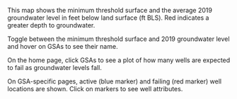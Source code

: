 <link rel="stylesheet" href="https://use.fontawesome.com/releases/v5.14.0/css/all.css" integrity="sha384-gfdkjb5BdAXd+lj+gudLWI+BXq4IuLW5IT+brZEZsLFm++aCMlF1V92rMkPaX4PP" crossorigin="anonymous">

This map shows the minimum threshold surface and the average 2019 groundwater level in feet below land surface (ft BLS). Red indicates a greater depth to groundwater.  

Toggle between the minimum threshold surface and 2019 groundwater level and hover on GSAs to see their name. 

On the home page, click GSAs to see a plot of how many wells are expected to fail as groundwater levels fall.

On GSA-specific pages, active (blue marker) and failing (red marker) well locations are shown. Click on markers to see well attributes.  